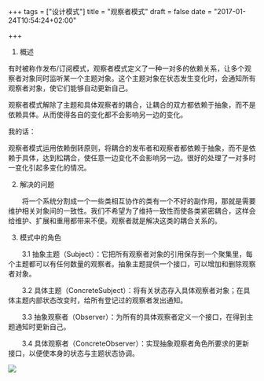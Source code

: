 +++
tags = ["设计模式"]
title = "观察者模式"
draft = false
date = "2017-01-24T10:54:24+02:00"

+++

1. 概述

有时被称作发布/订阅模式，观察者模式定义了一种一对多的依赖关系，让多个观察者对象同时监听某一个主题对象。这个主题对象在状态发生变化时，会通知所有观察者对象，使它们能够自动更新自己。


观察者模式解除了主题和具体观察者的耦合，让耦合的双方都依赖于抽象，而不是依赖具体。从而使得各自的变化都不会影响另一边的变化。


我的话：

观察者模式运用依赖倒转原则，将耦合的发布者和观察者都依赖于抽象，而不是依赖于具体，达到松耦合，使任意一边变化不会影响另一边。很好的处理了一对多时一变化引起多变化的情况。




2. 解决的问题

　　将一个系统分割成一个一些类相互协作的类有一个不好的副作用，那就是需要维护相关对象间的一致性。我们不希望为了维持一致性而使各类紧密耦合，这样会给维护、扩展和重用都带来不便。观察者就是解决这类的耦合关系的。

3. 模式中的角色

　　3.1 抽象主题（Subject）：它把所有观察者对象的引用保存到一个聚集里，每个主题都可以有任何数量的观察者。抽象主题提供一个接口，可以增加和删除观察者对象。

　　3.2 具体主题（ConcreteSubject）：将有关状态存入具体观察者对象；在具体主题内部状态改变时，给所有登记过的观察者发出通知。

　　3.3 抽象观察者（Observer）：为所有的具体观察者定义一个接口，在得到主题通知时更新自己。

　　3.4 具体观察者（ConcreteObserver）：实现抽象观察者角色所要求的更新接口，以便使本身的状态与主题状态协调。



![](http://i.imgur.com/ARYHLWD.png)